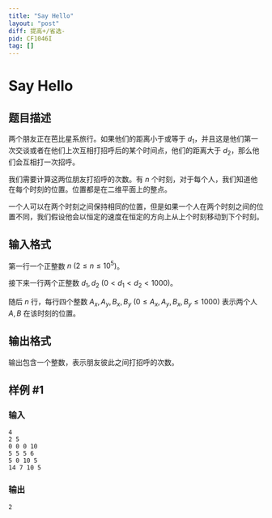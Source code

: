 ```yaml
---
title: "Say Hello"
layout: "post"
diff: 提高+/省选-
pid: CF1046I
tag: []
---
```


# Say Hello

## 题目描述

两个朋友正在芭比星系旅行。如果他们的距离小于或等于 $d _ 1$，并且这是他们第一次交谈或者在他们上次互相打招呼后的某个时间点，他们的距离大于 $d_2$，那么他们会互相打一次招呼。

我们需要计算这两位朋友打招呼的次数。有 $n$ 个时刻，对于每个人，我们知道他在每个时刻的位置。位置都是在二维平面上的整点。

一个人可以在两个时刻之间保持相同的位置，但是如果一个人在两个时刻之间的位置不同，我们假设他会以恒定的速度在恒定的方向上从上个时刻移动到下个时刻。

## 输入格式

第一行一个正整数 $n \ (2 \le n \le 10 ^ 5)$。

接下来一行两个正整数 $d _ 1, d _ 2\ (0 < d _ 1 < d _ 2 < 1000)$。

随后 $n$ 行，每行四个整数 $A _ x, A _ y, B _ x, B _ y\ (0 \le A _ x, A _ y, B _ x, B _ y \le 1000)$ 表示两个人 $A, B$ 在该时刻的位置。

## 输出格式

输出包含一个整数，表示朋友彼此之间打招呼的次数。

## 样例 #1

### 输入

```
4
2 5
0 0 0 10
5 5 5 6
5 0 10 5
14 7 10 5

```

### 输出

```
2

```

